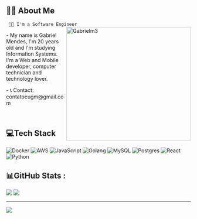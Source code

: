 ## 🙋‍♂️ About Me
<code> 👨‍💻 I'm a Software Engineer</code>
<a target="_blank" href="https://portfolio-gabrielm3.vercel.app"><img align="right" src="https://user-images.githubusercontent.com/43209743/127231797-ef1eb850-e737-4b45-9030-1559aacf4d3f.png" width="340" height="310" alt="Gabrielm3" /> </a></h3>
<p>-  My name is Gabriel Mendes, I'm 20 years old and I'm studying Information Systems. I'm a Web and Mobile developer, computer technician and technology lover. </p>
<p>- 📞 Contact: contatoeugm@gmail.com</p>

<br/>

## 💻Tech Stack
![Docker](https://img.shields.io/badge/Docker-%230db7ed.svg?style=flat-square&logo=docker&logoColor=white)
![AWS](https://img.shields.io/badge/AWS-%23FF9900.svg?style=flat-square&logo=amazon-aws&logoColor=white) 
![JavaScript](https://img.shields.io/badge/javascript-%23323330.svg?style=flat-square&logo=javascript&logoColor=%23F7DF1E)
![Golang](https://img.shields.io/badge/Go-%2300ADD8.svg?style=flat-square&logo=go&logoColor=white)
![MySQL](https://img.shields.io/badge/mysql-%2300f.svg?style=flat-square&logo=mysql&logoColor=white) 
![Postgres](https://img.shields.io/badge/postgres-%23316192.svg?style=flat-square&logo=postgresql&logoColor=white)
![React](https://img.shields.io/badge/react-%2320232a.svg?style=flat-square&logo=react&logoColor=%2361DAFB)
![Python](https://img.shields.io/badge/Python-%233776AB.svg?style=flat-square&logo=python&logoColor=white)

## 📊GitHub Stats :
![](https://github-readme-stats.vercel.app/api?username=gabrielm3&theme=radical&hide_border=false&include_all_commits=true&count_private=true)
![](https://github-readme-stats.vercel.app/api/top-langs/?username=gabrielm3&theme=radical&hide_border=false&include_all_commits=true&count_private=true&layout=compact)

---
[![](https://visitcount.itsvg.in/api?id=gabrielm3&icon=0&color=0)](https://visitcount.itsvg.in)
